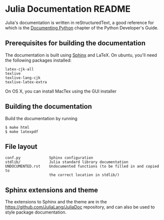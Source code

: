 Julia Documentation README
==========================

Julia's documentation is written in reStructuredText, a good reference for which
is the [Documenting Python](http://docs.python.org/devguide/documenting.html)
chapter of the Python Developer's Guide.


Prerequisites for building the documentation
--------------------------------------------

The documentation is built using [Sphinx](http://sphinx.pocoo.org/) and LaTeX.
On ubuntu, you'll need the following packages installed:

    latex-cjk-all
    texlive
    texlive-lang-cjk
    texlive-latex-extra

On OS X, you can install MacTex using the GUI installer


Building the documentation
--------------------------

Build the documentation by running

    $ make html
    $ make latexpdf


File layout
-----------

    conf.py             Sphinx configuration
    stdlib/             Julia standard library documentation
    UNDOCUMENTED.rst    Undocumented functions (to be filled in and copied to
                        the correct location in stdlib/)

Sphinx extensions and theme
---------------------------
The extensions to Sphinx and the theme are in the
https://github.com/JuliaLang/JuliaDoc repository, and can also be used to style
package documentation.


